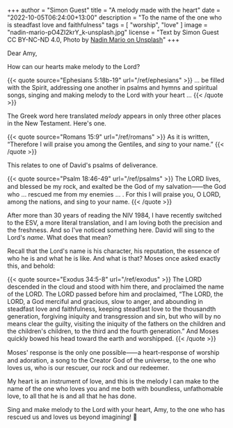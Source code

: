 +++
author = "Simon Guest"
title = "A melody made with the heart"
date = "2022-10-05T06:24:00+13:00"
description = "To the name of the one who is steadfast love and faithfulness"
tags = [ "worship", "love" ]
image = "nadin-mario-pO4ZI2krY_k-unsplash.jpg"
license = "Text by Simon Guest CC BY-NC-ND 4.0, Photo by [Nadin Mario on Unsplash](https://unsplash.com/photos/pO4ZI2krY_k)"
+++

Dear Amy,

How can our hearts make melody to the Lord?

{{< quote source="Ephesians 5:18b-19" url="/ref/ephesians" >}}
... be filled with the Spirit, addressing one another in psalms and hymns and spiritual songs, singing and making melody to the Lord with your heart ...
{{< /quote >}}

The Greek word here translated _melody_ appears in only three other places in the New Testament. Here's one.

{{< quote source="Romans 15:9" url="/ref/romans" >}}
As it is written, “Therefore I will praise you among the Gentiles, and _sing_ to your name.”
{{< /quote >}}

This relates to one of David's psalms of deliverance.

{{< quote source="Psalm 18:46-49" url="/ref/psalms" >}}
The LORD lives, and blessed be my rock, and exalted be the God of my salvation⸺the God who ...  rescued me from my enemies ... .  For this I will praise you, O LORD, among the nations, and sing to your name.
{{< /quote >}}

After more than 30 years of reading the NIV 1984, I have recently switched to the ESV, a more literal translation, and I am loving both the precision and the freshness. And so I've noticed something here. David will sing to the Lord's _name_. What does that mean?

Recall that the Lord's name is his character, his reputation, the essence of who he is and what he is like. And what is that? Moses once asked exactly this, and behold:

{{< quote source="Exodus 34:5-8" url="/ref/exodus" >}}
The LORD descended in the cloud and stood with him there, and proclaimed the name of the LORD. The LORD passed before him and proclaimed, “The LORD, the LORD, a God merciful and gracious, slow to anger, and abounding in steadfast love and faithfulness, keeping steadfast love to the thousandth generation, forgiving iniquity and transgression and sin, but who will by no means clear the guilty, visiting the iniquity of the fathers on the children and the children's children, to the third and the fourth generation.” And Moses quickly bowed his head toward the earth and worshipped.
{{< /quote >}}

Moses' response is the only one possible⸺a heart-response of worship and adoration, a song to the Creator God of the universe, to the one who loves us, who is our rescuer, our rock and our redeemer.

My heart is an instrument of love, and this is the melody I can make to the name of the one who loves you and me both with boundless, unfathomable love, to all that he is and all that he has done.

Sing and make melody to the Lord with your heart, Amy, to the one who has rescued us and loves us beyond imagining! 🙏
